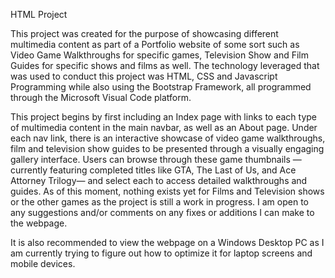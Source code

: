 HTML Project 

This project was created for the purpose of showcasing different multimedia content as part of a Portfolio website of some sort such as Video Game Walkthroughs for specific games, Television Show and Film Guides for specific shows and films as well. 
The technology leveraged that was used to conduct this project was HTML, CSS and Javascript Programming while also using the Bootstrap Framework, all programmed through the Microsoft Visual Code platform. 

This project begins by first including an Index page with links to each type of multimedia content in the main navbar, as well as an About page. Under each nav link, there is an interactive showcase of video game walkthroughs, film and television show guides to be presented through a visually engaging gallery interface. Users can browse through these game thumbnails —currently featuring completed titles like GTA, The Last of Us, and Ace Attorney Trilogy— and select each to access detailed walkthroughs and guides. As of this moment, nothing exists yet for Films and Television shows or the other games as the project is still a work in progress. I am open to any suggestions and/or comments on any fixes or additions I can make to the webpage.  

It is also recommended to view the webpage on a Windows Desktop PC as I am currently trying to figure out how to optimize it for laptop screens and mobile devices. 
